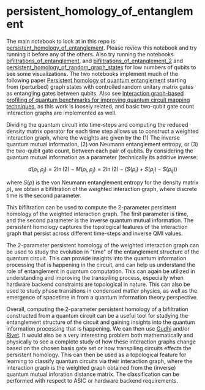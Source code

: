# persistent_homology_of_entanglement
The main notebook to look at in this repo is [persistent_homology_of_entanglement](https://github.com/Amelie-Schreiber/persistent_homology_of_entanglement/blob/main/persistent_homology_of_entanglement.ipynb). Please review this notebook and try running it before any of the others. Also try running the notebooks [bifiltrations_of_entanglement](https://github.com/Amelie-Schreiber/persistent_homology_of_entanglement/blob/main/bifiltrations_of_entanglement.ipynb), and [bifiltrations_of_entanglement_2](https://github.com/Amelie-Schreiber/persistent_homology_of_entanglement/blob/main/bifiltrations_of_entanglement_2.ipynb) and [persistent_homology_of_random_graph_states](https://github.com/Amelie-Schreiber/persistent_homology_of_entanglement/blob/main/persistent_homology_of_random_graph_states.ipynb) for low numbers of qubits to see some visualizations. The two notebooks implement much of the following paper [Persistent homology of quantum entanglement](https://arxiv.org/abs/2110.10214) starting from (perturbed) graph states with controlled random unitary matrix gates as entangling gates between qubits. Also see [Interaction graph-based profiling of quantum benchmarks for improving quantum circuit mapping techniques](https://arxiv.org/abs/2212.06640), as this work is loosely related, and basic two-qubit gate count interaction graphs are implemented as well. 

Dividing the quantum circuit into time-steps and computing the reduced density matrix operator for each time step allows us to construct a weighted interaction graph, where the weights are given by the (1) The inverse quantum mutual information, (2) von Neumann entanglement entropy, or (3) the two-qubit gate count, between each pair of qubits. By considering the  quantum mutual information as a parameter (technically its additive inverse: 

$$d(\rho_i, \rho_j) = 2\ln(2)-M(\rho_i, \rho_j) = 2\ln(2) - (S(\rho_i) + S(\rho_j) - S(\rho_{ij}))$$

where $S(\rho)$ is the von Neumann entanglement entropy for the density matrix $\rho$), we obtain a bifiltration of the weighted interaction graph, where discrete time is the second parameter.

This bifiltration can be used to compute the 2-parameter persistent homology of the weighted interaction graph. The first parameter is time, and the second parameter is the inverse quantum mutual information. The persistent homology captures the topological features of the interaction graph that persist across different time-steps and inverse QMI values.

The 2-parameter persistent homology of the weighted interaction graph can be used to study the evolution in "time" of the entanglement structure of the quantum circuit. This can provide insights into the quantum information processing that is happening in the circuit, and can help us understand the role of entanglement in quantum computation. This can again be utilized in understanding and improving the transpiling process, especially when hardware backend constraints are topological in nature. This can also be used to study phase transitions in condensed matter physics, as well as the emergence of spacetime in from a quantum information theory perspective. 

Overall, computing the 2-parameter persistent homology of a bifiltration constructed from a quantum circuit can be a useful tool for studying the entanglement structure of the circuit and gaining insights into the quantum information processing that is happening. We can then use [Gudhi](https://gudhi.inria.fr/python/latest/) and/or [Rivet](https://github.com/rivetTDA/rivet). It would also be a very interesting problem both mathematically and physically to see a complete study of how these interaction graphs change based on the chosen basis gate set or how transpiling circuits effects the persistent homology. This can then be used as a topological feature for learning to classify quantum circuits via their interaction graph, where the interaction graph is the weighted graph obtained from the (inverse) quantum mutual inforation distance matrix. The classification can be performed with respect to ASIC or hardware backend requirements. 
